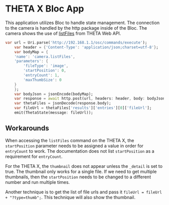 # THETA X Bloc App

This application utilizes Bloc to handle state management. The connection to the camera is 
handled by the http package inside of the Bloc. The camera shows the use of [listFiles](https://api.ricoh/docs/theta-web-api-v2.1/commands/camera.list_files/) from THETA Web API. 

```dart
var url = Uri.parse('http://192.168.1.1/osc/commands/execute');
    var header = {'Content-Type': 'application/json;charset=utf-8'};
    var bodyMap = {
    'name': 'camera.listFiles',
    'parameters': {
        'fileType': 'image',
        'startPosition': 0,
        'entryCount': 1,
        'maxThumbSize': 0
    }
    };
    var bodyJson = jsonEncode(bodyMap);
    var response = await http.post(url, headers: header, body: bodyJson);
    var thetaFiles = jsonDecode(response.body);
    var fileUrl = thetaFiles['results']['entries'][0]['fileUrl'];
    emit(ThetaState(message: fileUrl));
```

## Workarounds

When accessing the `listFiles` command on the THETA X, the `startPosition` parameter needs to be assigned a value in order for `entryCount` to work. The documentation does not list `startPosition` as a requirement for `entryCount`. 

For the THETA X, the `thumbnail` does not appear unless the `_detail` is set to true. The thumbnail only works for a single file. If we need to get multiple thumbnails, then the `startPosition` needs to be changed to a different number and run multiple times. 

Another technique is to get the list of file urls and pass it `fileUrl = fileUrl + "?type=thumb";`. This technique will also show the thumbnail. 